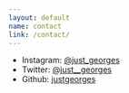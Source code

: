 ```yaml
---
layout: default
name: contact
link: /contact/
---
```

<ul>
    <li>
        Instagram: <a href="https://www.instagram.com/just_georges/">@just_georges</a>
    </li>
    <li>
        Twitter: <a href="https://twitter.com/just__georges">@just__georges</a>
    </li>
    <li>
        Github: <a href="https://github.com/justgeorges">justgeorges</a>
    </li>
</ul>
